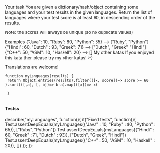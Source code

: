 Your task
You are given a dictionary/hash/object containing some languages and your test results in the given languages. Return the list of languages where your test score is at least 60, in descending order of the results.

Note: the scores will always be unique (so no duplicate values)

Examples
{"Java": 10, "Ruby": 80, "Python": 65}    -->  ["Ruby", "Python"]
{"Hindi": 60, "Dutch" : 93, "Greek": 71}  -->  ["Dutch", "Greek", "Hindi"]
{"C++": 50, "ASM": 10, "Haskell": 20}     -->  []
My other katas
If you enjoyed this kata then please try my other katas! :-)

Translations are welcome!
```
function myLanguages(results) {
 return Object.entries(results).filter(([x, score])=> score >= 60 ).sort(([,a], [, b])=> b-a).map(([x])=> x)

 }
  
  ```
  
  #### Testss
  describe("myLanguages", function(){
  it("Fixed tests", function(){
    Test.assertDeepEquals(myLanguages({"Java" : 10, "Ruby" : 80, "Python" : 65}), ["Ruby", "Python"])
    Test.assertDeepEquals(myLanguages({"Hindi" : 60, "Greek" : 71, "Dutch" : 93}), ["Dutch", "Greek", "Hindi"])
    Test.assertDeepEquals(myLanguages({"C++" : 50, "ASM" : 10, "Haskell" : 20}), [])
  });
});
